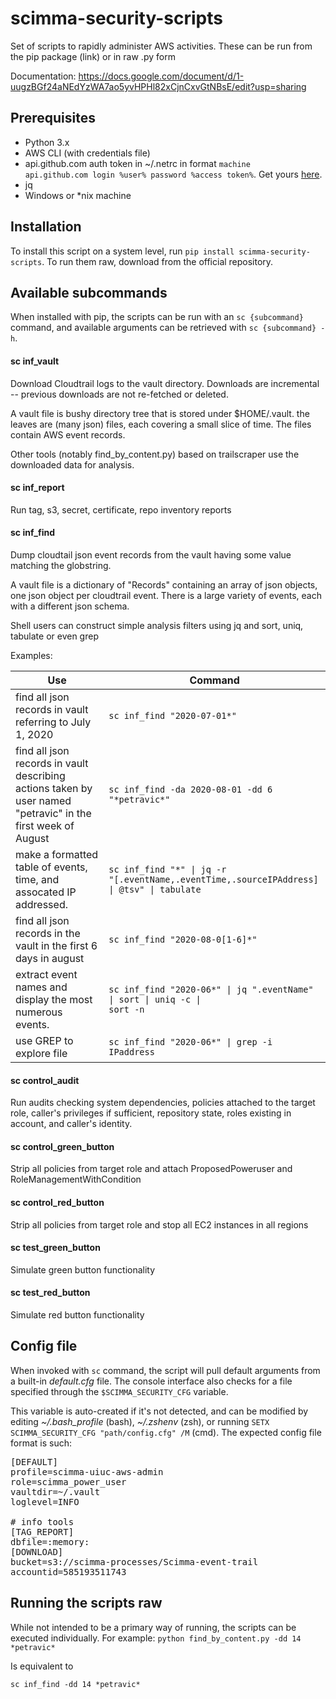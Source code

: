 # scimma-security-scripts
Set of scripts to rapidly administer AWS activities. These can be run from the pip package (link) or in raw .py form

Documentation: https://docs.google.com/document/d/1-uugzBGf24aNEdYzWA7ao5yvHPHl82xCjnCxvGtNBsE/edit?usp=sharing

## Prerequisites
* Python 3.x
* AWS CLI (with credentials file)
* api.github.com auth token in ~/.netrc in format
<code>machine api.github.com login %user% password %access token%</code>. Get yours [here](https://github.com/settings/tokens).
* jq
* Windows or *nix machine

## Installation
To install this script on a system level, run `pip install scimma-security-scripts`.
To run them raw, download from the official repository. 

## Available subcommands
When installed with pip, the scripts can be run with an `sc {subcommand}` command, and available arguments can be retrieved with `sc {subcommand} -h`. 

#### sc inf_vault
Download Cloudtrail logs to the vault directory. Downloads are incremental -- previous downloads are not
re-fetched or deleted.

A vault file is bushy directory tree that is stored under $HOME/.vault. the leaves are (many json) files, each covering a small slice of time. The files contain AWS event records.

Other tools (notably find_by_content.py) based
on trailscraper use the downloaded data for analysis.

#### sc inf_report
Run tag, s3, secret, certificate, repo inventory reports

#### sc inf_find
Dump cloudtail json event records from the vault having some value matching the globstring.

A vault file is a dictionary of "Records" containing an array of json objects, one json object per cloudtrail event. There is a large variety of events, each with a different json schema.

Shell users can construct simple analysis filters using jq and sort, uniq, tabulate or even grep

Examples:

|Use|Command|
| --- | ---|
|find all json records in vault referring to July 1, 2020|<code>sc inf_find "2020-07-01*"</code>|
|find all json records in vault describing actions taken by user named "petravic" in the first week of August|<code>sc inf_find -da 2020-08-01 -dd 6 "\*petravic*"</code>|
|make a formatted table of events, time, and assocated IP addressed.|<code>sc inf_find "*" &#124; jq -r  "[.eventName,.eventTime,.sourceIPAddress] &#124; @tsv" &#124; tabulate</code>|
|find all json records in the vault in the first 6 days in august|<code>sc inf_find "2020-08-0[1-6]*"</code>|
|extract event names and display the most numerous events.|<code>sc inf_find "2020-06*" &#124; jq ".eventName" &#124; sort &#124; uniq -c  &#124; sort -n</code>|
|use GREP to explore file|<code>sc inf_find "2020-06*" &#124; grep -i IPaddress</code>|

#### sc control_audit
Run audits checking system dependencies, policies attached to the target role, caller's privileges if sufficient, repository state, roles existing in account, and caller's identity.

#### sc control_green_button
Strip all policies from target role and attach ProposedPoweruser and RoleManagementWithCondition

#### sc control_red_button
Strip all policies from target role and stop all EC2 instances in all regions

#### sc test_green_button
Simulate green button functionality

#### sc test_red_button
Simulate red button functionality

## Config file
When invoked with `sc` command, the script will pull default arguments from a built-in *default.cfg* file. The console interface also checks for a file specified through the `$SCIMMA_SECURITY_CFG` variable.

This variable is auto-created if it's not detected, and can be modified by editing *~/.bash_profile* (bash), *~/.zshenv* (zsh), or running `SETX SCIMMA_SECURITY_CFG "path/config.cfg" /M` (cmd). The expected config file format is such:

<pre>[DEFAULT]
profile=scimma-uiuc-aws-admin
role=scimma_power_user
vaultdir=~/.vault
loglevel=INFO

# info tools
[TAG_REPORT]
dbfile=:memory:
[DOWNLOAD]
bucket=s3://scimma-processes/Scimma-event-trail
accountid=585193511743</pre>

## Running the scripts raw
While not intended to be a primary way of running, the scripts can be executed individually. For example:
`python find_by_content.py -dd 14 *petravic*`

Is equivalent to 

`sc inf_find -dd 14 *petravic*`



